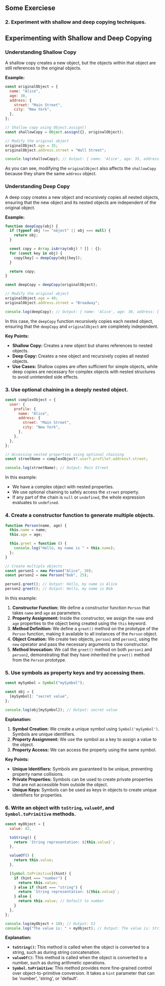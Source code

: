 ## **Some Exerciese**

### 2. Experiment with shallow and deep copying techniques.

## Experimenting with Shallow and Deep Copying

### Understanding Shallow Copy

A shallow copy creates a new object, but the objects within that object are still references to the original objects.

**Example:**

```javascript
const originalObject = {
  name: "Alice",
  age: 30,
  address: {
    street: "Main Street",
    city: "New York",
  },
};

// Shallow copy using Object.assign()
const shallowCopy = Object.assign({}, originalObject);

// Modify the original object
originalObject.age = 35;
originalObject.address.street = "Wall Street";

console.log(shallowCopy); // Output: { name: 'Alice', age: 35, address: { street: 'Wall Street', city: 'New York' } }
```

As you can see, modifying the `originalObject` also affects the `shallowCopy` because they share the same `address` object.

### Understanding Deep Copy

A deep copy creates a new object and recursively copies all nested objects, ensuring that the new object and its nested objects are independent of the original object.

**Example:**

```javascript
function deepCopy(obj) {
  if (typeof obj !== "object" || obj === null) {
    return obj;
  }

  const copy = Array.isArray(obj) ? [] : {};
  for (const key in obj) {
    copy[key] = deepCopy(obj[key]);
  }

  return copy;
}

const deepCopy = deepCopy(originalObject);

// Modify the original object
originalObject.age = 40;
originalObject.address.street = "Broadway";

console.log(deepCopy); // Output: { name: 'Alice', age: 30, address: { street: 'Main Street', city: 'New York' } }
```

In this case, the `deepCopy` function recursively copies each nested object, ensuring that the `deepCopy` and `originalObject` are completely independent.

**Key Points:**

- **Shallow Copy:** Creates a new object but shares references to nested objects.
- **Deep Copy:** Creates a new object and recursively copies all nested objects.
- **Use Cases:** Shallow copies are often sufficient for simple objects, while deep copies are necessary for complex objects with nested structures to avoid unintended side effects.

### 3. Use optional chaining in a deeply nested object.

```javascript
const complexObject = {
  user: {
    profile: {
      name: "Alice",
      address: {
        street: "Main Street",
        city: "New York",
      },
    },
  },
};

// Accessing nested properties using optional chaining
const streetName = complexObject?.user?.profile?.address?.street;

console.log(streetName); // Output: Main Street
```

In this example:

- We have a complex object with nested properties.
- We use optional chaining to safely access the `street` property.
- If any part of the chain is `null` or `undefined`, the whole expression evaluates to `undefined`.

### 4. Create a constructor function to generate multiple objects.

```javascript
function Person(name, age) {
  this.name = name;
  this.age = age;

  this.greet = function () {
    console.log("Hello, my name is " + this.name);
  };
}

// Create multiple objects
const person1 = new Person("Alice", 30);
const person2 = new Person("Bob", 25);

person1.greet(); // Output: Hello, my name is Alice
person2.greet(); // Output: Hello, my name is Bob
```

In this example:

1. **Constructor Function:** We define a constructor function `Person` that takes `name` and `age` as parameters.
2. **Property Assignment:** Inside the constructor, we assign the `name` and `age` properties to the object being created using the `this` keyword.
3. **Method Definition:** We define a `greet()` method on the prototype of the `Person` function, making it available to all instances of the `Person` object.
4. **Object Creation:** We create two objects, `person1` and `person2`, using the `new` operator and pass the necessary arguments to the constructor.
5. **Method Invocation:** We call the `greet()` method on both `person1` and `person2`, demonstrating that they have inherited the `greet()` method from the `Person` prototype.

### 5. Use symbols as property keys and try accessing them.

```javascript
const mySymbol = Symbol("mySymbol");

const obj = {
  [mySymbol]: "secret value",
};

console.log(obj[mySymbol]); // Output: secret value
```

**Explanation:**

1. **Symbol Creation:** We create a unique symbol using `Symbol('mySymbol')`. Symbols are unique identifiers.
2. **Property Assignment:** We use the symbol as a key to assign a value to the object.
3. **Property Access:** We can access the property using the same symbol.

**Key Points:**

- **Unique Identifiers:** Symbols are guaranteed to be unique, preventing property name collisions.
- **Private Properties:** Symbols can be used to create private properties that are not accessible from outside the object.
- **Unique Keys:** Symbols can be used as keys in objects to create unique identifiers for properties.

### 6. Write an object with `toString`, `valueOf`, and `Symbol.toPrimitive` methods.

```javascript
const myObject = {
  value: 42,

  toString() {
    return `String representation: ${this.value}`;
  },

  valueOf() {
    return this.value;
  },

  [Symbol.toPrimitive](hint) {
    if (hint === "number") {
      return this.value;
    } else if (hint === "string") {
      return `String representation: ${this.value}`;
    } else {
      return this.value; // Default to number
    }
  },
};

console.log(myObject + 10); // Output: 52
console.log("The value is: " + myObject); // Output: The value is: String representation: 42
```

**Explanation:**

- **`toString()`:** This method is called when the object is converted to a string, such as during string concatenation.
- **`valueOf()`:** This method is called when the object is converted to a number, such as during arithmetic operations.
- **`Symbol.toPrimitive`:** This method provides more fine-grained control over object-to-primitive conversion. It takes a `hint` parameter that can be 'number', 'string', or 'default'.
